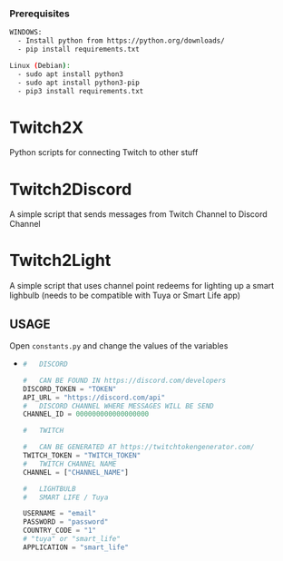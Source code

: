 ### Prerequisites

  ```sh
  WINDOWS:
    - Install python from https://python.org/downloads/
    - pip install requirements.txt
  
  Linux (Debian):
    - sudo apt install python3
    - sudo apt install python3-pip
    - pip3 install requirements.txt
  ```

# Twitch2X
Python scripts for connecting Twitch to other stuff

# Twitch2Discord
A simple script that sends messages from Twitch Channel to Discord Channel

# Twitch2Light
A simple script that uses channel point redeems for lighting up a smart lighbulb (needs to be compatible with Tuya or Smart Life app)

## USAGE
Open `constants.py` and change the values of the variables
* ```py
  #   DISCORD

  #   CAN BE FOUND IN https://discord.com/developers
  DISCORD_TOKEN = "TOKEN"
  API_URL = "https://discord.com/api"
  #   DISCORD CHANNEL WHERE MESSAGES WILL BE SEND
  CHANNEL_ID = 000000000000000000

  #   TWITCH

  #   CAN BE GENERATED AT https://twitchtokengenerator.com/
  TWITCH_TOKEN = "TWITCH_TOKEN"
  #   TWITCH CHANNEL NAME
  CHANNEL = ["CHANNEL_NAME"]

  #   LIGHTBULB
  #   SMART LIFE / Tuya

  USERNAME = "email"
  PASSWORD = "password"
  COUNTRY_CODE = "1"
  # "tuya" or "smart_life"
  APPLICATION = "smart_life"
  ```
